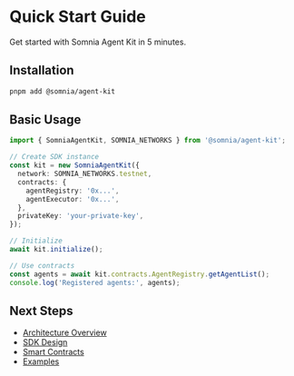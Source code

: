 # Quick Start Guide

Get started with Somnia Agent Kit in 5 minutes.

## Installation

```bash
pnpm add @somnia/agent-kit
```

## Basic Usage

```typescript
import { SomniaAgentKit, SOMNIA_NETWORKS } from '@somnia/agent-kit';

// Create SDK instance
const kit = new SomniaAgentKit({
  network: SOMNIA_NETWORKS.testnet,
  contracts: {
    agentRegistry: '0x...',
    agentExecutor: '0x...',
  },
  privateKey: 'your-private-key',
});

// Initialize
await kit.initialize();

// Use contracts
const agents = await kit.contracts.AgentRegistry.getAgentList();
console.log('Registered agents:', agents);
```

## Next Steps

- [Architecture Overview](./architecture.md)
- [SDK Design](./sdk-design.md)
- [Smart Contracts](./contracts-overview.md)
- [Examples](./examples/)
